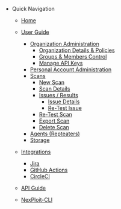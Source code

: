 - Quick Navigation
  - [Home](/ "Documentation Home")

  - [User Guide](user-guide/overview.md "Overview")
    - [Organization Administration](user-guide/organization-administration/overview.md)
      - [Organization Details & Policies](user-guide/organization-administration/details-and-policies.md)
      - [Groups & Members Control](user-guide/organization-administration/groups-and-members.md)
      - [Manage API Keys](user-guide/organization-administration/manage-api-keys.md)
    - [Personal Account Administration](user-guide/personal-account-administration/details-and-settings.md)
    - [Scans](user-guide/scans/overview.md)
      - [New Scan](user-guide/scans/new-scan.md)
      - [Scan Details](user-guide/scans/scan-details.md)
      - [Issues / Results](user-guide/scans/issues-results.md)
        - [Issue Details](user-guide/scans/issue-details.md)
        - [Re-Test Issue](user-guide/scans/re-test-issue.md)
      - [Re-Test Scan](user-guide/scans/re-test-scan.md)
      - [Export Scan](user-guide/scans/export-scan.md)
      - [Delete Scan](user-guide/scans/delete-scan.md) 
      <!-- - [Scan Profiles](user-guide/scan-profiles/profile-details/overview.md) -->
      <!-- - [Profile Details](user-guide/scan-profiles/profile-details.md) -->
      <!-- - [New Profile](user-guide/scan-profiles/new-profile.md) -->
      <!-- - [Edit Profile](user-guide/scan-profiles/edit-profile.md) -->
      <!-- - [Delete Profile](user-guide/scan-profiles/delete-profile.md) -->
    - [Agents (Repteaters)](user-guide/agents/overview.md)
    <!-- - [Analysis](user-guide/analysis/overview.md) -->
    - [Storage](user-guide/storage/overview.md)
    <!-- - [Activity Log](user-guide/activity-log/overview.md) -->
  
  - [Integrations](integrations/overview.md)
    <!-- - [GitHub](integrations/github/connect-account.md) -->
    - [Jira](integrations/jira/jira-integration.md)
    <!-- - [Bamboo](integrations/bamboo/connect-account.md) -->
    - [GitHub Actions](integrations/github-actions/github-actions-integration.md)
    <!-- - [Jenkins](integrations/jenkins/connect-account.md) -->
    - [CircleCI](integrations/circleci/circleci-integration.md)
    <!-- - [Travis CI](integrations/travis-ci/connect-account.md) -->
    <!-- - [ServiceNow](integrations/servicenow/connect-account.md) -->
    <!-- - [Slack](integrations/slack/connect-account.md) -->
    <!-- - [TeamCity](integrations/teamcity/connect-account.md) -->
    <!-- - [Azure DevOps](integrations/github/connect-account.md) -->

  - [API Guide](api-guide/overview.md)
  
  - [NexPloit-CLI](nexploit-cli/overview.md)
  